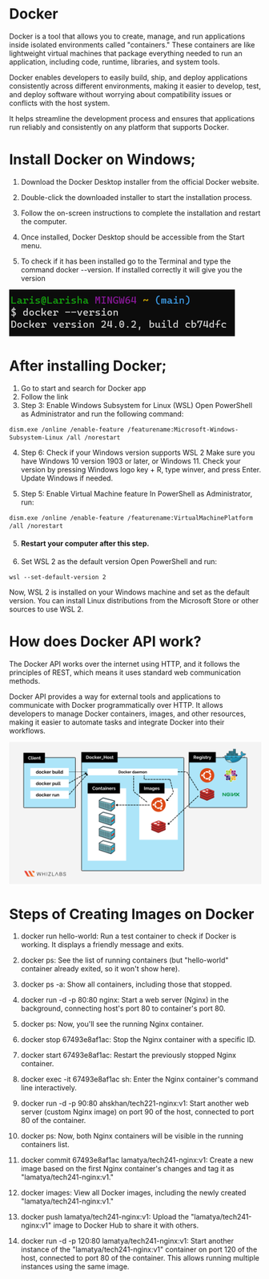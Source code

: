 # Docker

Docker is a tool that allows you to create, manage, and run applications inside isolated environments called "containers." These containers are like lightweight virtual machines that package everything needed to run an application, including code, runtime, libraries, and system tools. 

Docker enables developers to easily build, ship, and deploy applications consistently across different environments, making it easier to develop, test, and deploy software without worrying about compatibility issues or conflicts with the host system. 

It helps streamline the development process and ensures that applications run reliably and consistently on any platform that supports Docker.



# Install Docker on Windows;

1. Download the Docker Desktop installer from the official Docker website.
   
2. Double-click the downloaded installer to start the installation process.
   
3. Follow the on-screen instructions to complete the installation and restart the computer.
   
4. Once installed, Docker Desktop should be accessible from the Start menu.

5. To check if it has been installed go to the Terminal and type the command docker --version. If installed correctly it will give you the version

![Alt text](<images/docker version.png>)

# After installing Docker;

1. Go to start and search for Docker app 
2. Follow the link
3. Step 3: Enable Windows Subsystem for Linux (WSL)
Open PowerShell as Administrator and run the following command:
```
dism.exe /online /enable-feature /featurename:Microsoft-Windows-Subsystem-Linux /all /norestart
```
4. Step 6: Check if your Windows version supports WSL 2
Make sure you have Windows 10 version 1903 or later, or Windows 11. Check your version by pressing Windows logo key + R, type winver, and press Enter. Update Windows if needed.

5. Step 5: Enable Virtual Machine feature
In PowerShell as Administrator, run:
```
dism.exe /online /enable-feature /featurename:VirtualMachinePlatform /all /norestart
```

5. #### **Restart your computer after this step.**


6.  Set WSL 2 as the default version
Open PowerShell and run:
```
wsl --set-default-version 2
```

Now, WSL 2 is installed on your Windows machine and set as the default version. You can install Linux distributions from the Microsoft Store or other sources to use WSL 2.

# How does Docker API work?

The Docker API works over the internet using HTTP, and it follows the principles of REST, which means it uses standard web communication methods. 

Docker API provides a way for external tools and applications to communicate with Docker programmatically over HTTP. It allows developers to manage Docker containers, images, and other resources, making it easier to automate tasks and integrate Docker into their workflows.


![Alt text](images/Docker-Architecture.png)

# Steps of Creating Images on Docker

1. docker run hello-world: Run a test container to check if Docker is working. It displays a friendly message and exits.

2. docker ps: See the list of running containers (but "hello-world" container already exited, so it won't show here).

3. docker ps -a: Show all containers, including those that stopped.

4. docker run -d -p 80:80 nginx: Start a web server (Nginx) in the background, connecting host's port 80 to container's port 80.

5. docker ps: Now, you'll see the running Nginx container.

6. docker stop 67493e8af1ac: Stop the Nginx container with a specific ID.

7. docker start 67493e8af1ac: Restart the previously stopped Nginx container.

8. docker exec -it 67493e8af1ac sh: Enter the Nginx container's command line interactively.

9. docker run -d -p 90:80 ahskhan/tech221-nginx:v1: Start another web server (custom Nginx image) on port 90 of the host, connected to port 80 of the container.

10. docker ps: Now, both Nginx containers will be visible in the running containers list.

11. docker commit 67493e8af1ac lamatya/tech241-nginx:v1: Create a new image based on the first Nginx container's changes and tag it as "lamatya/tech241-nginx:v1."

12. docker images: View all Docker images, including the newly created "lamatya/tech241-nginx:v1."

13. docker push lamatya/tech241-nginx:v1: Upload the "lamatya/tech241-nginx:v1" image to Docker Hub to share it with others.

14. docker run -d -p 120:80 lamatya/tech241-nginx:v1: Start another instance of the "lamatya/tech241-nginx:v1" container on port 120 of the host, connected to port 80 of the container. This allows running multiple instances using the same image.